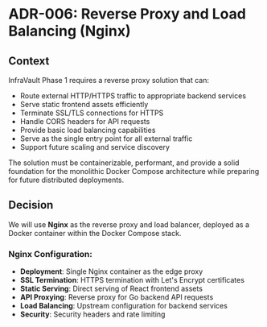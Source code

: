 # ADR-006: Reverse Proxy and Load Balancing (Nginx)

## Context
InfraVault Phase 1 requires a reverse proxy solution that can:
- Route external HTTP/HTTPS traffic to appropriate backend services
- Serve static frontend assets efficiently
- Terminate SSL/TLS connections for HTTPS
- Handle CORS headers for API requests
- Provide basic load balancing capabilities
- Serve as the single entry point for all external traffic
- Support future scaling and service discovery

The solution must be containerizable, performant, and provide a solid foundation for the monolithic Docker Compose architecture while preparing for future distributed deployments.

## Decision
We will use **Nginx** as the reverse proxy and load balancer, deployed as a Docker container within the Docker Compose stack.

### Nginx Configuration:
- **Deployment**: Single Nginx container as the edge proxy
- **SSL Termination**: HTTPS termination with Let's Encrypt certificates
- **Static Serving**: Direct serving of React frontend assets
- **API Proxying**: Reverse proxy for Go backend API requests
- **Load Balancing**: Upstream configuration for backend services
- **Security**: Security headers and rate limiting